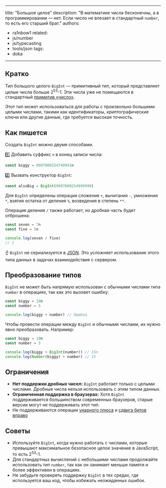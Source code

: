 
---
title: "Большое целое"
description: "В математике числа бесконечны, а в программировании — нет. Если число не влезает в стандартный `number`, то есть его старший брат."
authors:
  - ra1nbow1
related:
  - js/number
  - js/typecasting
  - tools/json
tags:
  - doka
---

## Кратко

Тип большого целого `BigInt` — примитивный тип, который представляет целые числа больше 2<sup>53</sup>-1. Эти числа уже не помещаются в стандартный [примитив «число»](/js/number/).

Этот тип может использоваться для работы с произвольно большими целыми числами, такими как идентификаторы, криптографические ключи или другие данные, где требуется высокая точность.

## Как пишется

Создать `BigInt` можно двумя способами.

1️⃣ Добавить суффикс `n` в конец записи числа:

```js
const biggy = 9997000254740991n
```

2️⃣ Вызвать конструктор `BigInt`:

```js
const alsoBig = BigInt(9997000254999999)
```

Для `BigInt` определены операции сложения `+`, вычитания `-`, умножения `*`, взятия остатка от деления `%`, возведения в степень `**`.

Операция деления `/` также работает, но дробная часть будет отброшена:

```js
const seven = 7n
const five = 5n

console.log(seven / five)
// 1
```

<aside>

☝️ `BigInt` не сериализуется в [JSON](/tools/json/). Это усложняет использование этого типа данных в задачах взаимодействия с сервером.

</aside>

## Преобразование типов

`BigInt` не может быть напрямую использован с обычными числами типа `number` в операциях, так как это вызовет ошибку:

```js
const biggy = 10n
const number = 5

console.log(biggy + number) // Ошибка
```

Чтобы провести операции между `BigInt` и обычными числами, их нужно явно преобразовать. Например:

```js
const biggy = 10n
const number = 5

console.log(biggy + BigInt(number)) // 15n
console.log(Number(biggy) + number) // 15
```

## Ограничения

- **Нет поддержки дробных чисел:** `BigInt` работает только с целыми числами. Дробные числа нельзя использовать с этим типом данных.
- **Ограниченная поддержка в браузерах:** Хотя `BigInt` поддерживается большинством современных браузеров, старые версии могут не поддерживать этот тип.
- Не поддерживаются операции [унарного плюса](https://developer.mozilla.org/en-US/docs/Web/JavaScript/Reference/Operators/Unary_plus) и [сдвига битов вправо](https://developer.mozilla.org/en-US/docs/Web/JavaScript/Reference/Operators/Unsigned_right_shift)

## Советы

- Используйте `BigInt`, когда нужно работать с числами, которые превышают максимальное безопасное целое значение в JavaScript, то есть 2<sup>53</sup>-1.
- Для стандартных вычислений с небольшими числами продолжайте использовать тип `number`, так как он занимает меньше памяти и более эффективен в операциях.
- Не забудьте проверять поддержку `BigInt` в тех средах, где используется ваш код, чтобы избежать неожиданных ошибок.
